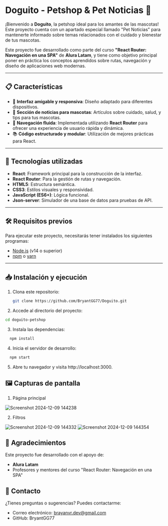 # Doguito - Petshop & Pet Noticias 🐶

¡Bienvenido a **Doguito**, la petshop ideal para los amantes de las mascotas! Este proyecto cuenta con un apartado especial llamado "Pet Noticias" para mantenerte informado sobre temas relacionados con el cuidado y bienestar de tus mascotas.

Este proyecto fue desarrollado como parte del curso **"React Router: Navegación en una SPA"** de **Alura Latam**, y tiene como objetivo principal poner en práctica los conceptos aprendidos sobre rutas, navegación y diseño de aplicaciones web modernas.

---

## 📋 Características

- 🌟 **Interfaz amigable y responsiva**: Diseño adaptado para diferentes dispositivos.
- 📰 **Sección de noticias para mascotas**: Artículos sobre cuidado, salud, y tips para tus mascotas.
- 🔄 **Navegación fluida**: Implementada utilizando **React Router** para ofrecer una experiencia de usuario rápida y dinámica.
- 📚 **Código estructurado y modular**: Utilización de mejores prácticas para React.

---

## 🚀 Tecnologías utilizadas

- **React**: Framework principal para la construcción de la interfaz.
- **React Router**: Para la gestión de rutas y navegación.
- **HTML5**: Estructura semántica.
- **CSS3**: Estilos visuales y responsividad.
- **JavaScript (ES6+)**: Lógica funcional.
- **Json-server**: Simulador de una base de datos para pruebas de API.
---

## 🛠️ Requisitos previos

Para ejecutar este proyecto, necesitarás tener instalados los siguientes programas:

- [Node.js](https://nodejs.org/) (v14 o superior)
- [npm](https://www.npmjs.com/) o [yarn](https://yarnpkg.com/)

---

## 📥 Instalación y ejecución

1. Clona este repositorio:

   ```bash
   git clone https://github.com/BryantGG77/Doguito.git

2. Accede al directorio del proyecto:
  
  ```bash
  cd doguito-petshop
```
3. Instala las dependencias:

```bash
  npm install
```
4. Inicia el servidor de desarrollo:

```bash
  npm start
```
5. Abre tu navegador y visita http://localhost:3000.

## 🖼️ Capturas de pantalla

1. Página principal

![Screenshot 2024-12-09 144238](https://github.com/user-attachments/assets/200d1e1e-603a-4bf2-b6b7-861c4408c957)

2. Filtros

![Screenshot 2024-12-09 144332](https://github.com/user-attachments/assets/6478e1d9-8046-4649-b157-55cc2e71ee87)
![Screenshot 2024-12-09 144354](https://github.com/user-attachments/assets/5e7333aa-41d7-4002-a428-03105aa57a9f)

## 🤝 Agradecimientos

Este proyecto fue desarrollado con el apoyo de:

- **Alura Latam**
- Profesores y mentores del curso "React Router: Navegación en una SPA"

## 📧 Contacto

¿Tienes preguntas o sugerencias? Puedes contactarme:

- Correo electrónico: brayanvr.dev@gmail.com
- GitHub: BryantGG77
